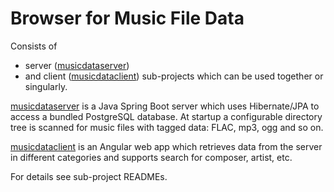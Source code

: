 # Browser for Music File Data

Consists of
* server ([musicdataserver](musikdataserver/README.md))
* and client ([musicdataclient](musikserverclient/README.md))
sub-projects which can be used together or singularly.

[musicdataserver](musikdataserver/README.md) is a Java Spring Boot server which uses Hibernate/JPA to access a bundled
PostgreSQL database.
At startup a configurable directory tree is scanned for music files
with tagged data: FLAC, mp3, ogg and so on.

[musicdataclient](musikserverclient/README.md) is an Angular web app which retrieves data from the server
in different categories and supports search for composer, artist, etc.

For details see sub-project READMEs.
